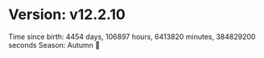 # Version: v12.2.10
Time since birth: 4454 days, 106897 hours, 6413820 minutes, 384829200 seconds
Season: Autumn 🍁
